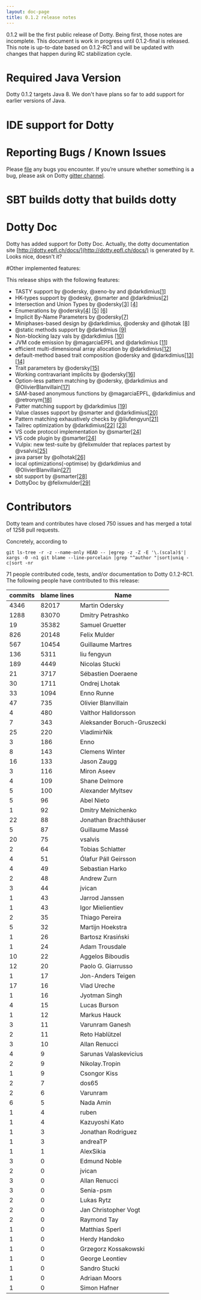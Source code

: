 ```yaml
---
layout: doc-page
title: 0.1.2 release notes
---
```


0.1.2 will be the first public release of Dotty.
Being first, those notes are incomplete.
This document is work in progress until 0.1.2-final is released.
This note is up-to-date based on 0.1.2-RC1 and will be updated 
with changes that happen during RC stabilization cycle.

# Required Java Version
  
Dotty 0.1.2 targets Java 8. We don't have plans so far to add support for earlier versions of Java. 

# IDE support for Dotty

# Reporting Bugs / Known Issues

Please [file](https://github.com/lampepfl/dotty/issues) any bugs you encounter. If you’re unsure whether something is a bug, 
please ask on Dotty [gitter channel](https://github.com/lampepfl/dotty).

# SBT builds dotty that builds dotty


# Dotty Doc

Dotty has added support for Dotty Doc.
Actually, the dotty documentation site [http://dotty.epfl.ch/docs/](http://dotty.epfl.ch/docs/) is generated by it.
Looks nice, doesn't it?

#Other implemented features:

This release ships with the following features:

 - TASTY support by @odersky, @xeno-by and @darkdimius[\[1\]](https://docs.google.com/document/d/1h3KUMxsSSjyze05VecJGQ5H2yh7fNADtIf3chD3_wr0/edit)
 - HK-types support by @odesky, @smarter and @darkdmius[\[2\]](https://infoscience.epfl.ch/record/222780?ln=en)
 - Intersection and Union Types by @odersky[\[3\]](http://dotty.epfl.ch/docs/reference/intersection-types.html) [\[4\]](http://dotty.epfl.ch/docs/reference/union-types.html)
 - Enumerations by @odersky[\[4\]](http://dotty.epfl.ch/docs/reference/enums.html) [\[5\]](http://dotty.epfl.ch/docs/reference/adts.html) [\[6\]](http://dotty.epfl.ch/docs/reference/desugarEnums.html)
 - Implicit By-Name Parameters by @odersky[\[7\]](http://dotty.epfl.ch/docs/reference/implicit-by-name-parameters.html)
 - Miniphases-based design by @darkdimius, @odersky and @lhotak [\[8\]](https://infoscience.epfl.ch/record/228518)
 - @static methods support by @darkdmius [\[9\]](http://docs.scala-lang.org/sips/pending/static-members.html)
 - Non-blocking lazy vals by @darkdimius [\[10\]](http://docs.scala-lang.org/sips/pending/improved-lazy-val-initialization.html)
 - JVM code emission by @magarciaEPFL and @darkdimius [\[11\]](http://magarciaepfl.github.io/scala/)
 - efficient multi-dimensional array allocation by @darkdimius[\[12\]](https://github.com/lampepfl/dotty/commit/b2215ed23311b2c99ea638f9d7fcad9737dba588)
 - default-method based trait composition @odersky and @darkdimius[\[13\]](https://github.com/lampepfl/dotty/pull/187) [\[14\]](https://github.com/lampepfl/dotty/pull/217)
 - Trait parameters by @odersky[\[15\]](http://dotty.epfl.ch/docs/reference/trait-parameters.html)
 - Working contravariant implicits by @odersky[\[16\]](https://github.com/lampepfl/dotty/commit/89540268e6c49fb92b9ca61249e46bb59981bf5a)
 - Option-less pattern matching by @odersky, @darkdimius and @OlivierBlanvillain[\[17\]](https://github.com/lampepfl/dotty/pull/174)
 - SAM-based anonymous functions by @magarciaEPFL, @darkdimius and @retronym[\[18\]](https://github.com/lampepfl/dotty/pull/488) 
 - Patter matching support by @darkdimius [\[19\]](https://github.com/lampepfl/dotty/pull/174)
 - Value classes support by @smarter and @darkdimius[\[20\]](https://github.com/lampepfl/dotty/pull/411)
 - Pattern matching exhaustively checks by @liufengyun[\[21\]](https://github.com/lampepfl/dotty/pull/1364)
 - Tailrec optimization by @darkdimius[\[22\]](https://github.com/lampepfl/dotty/pull/1227) [\[23\]](https://github.com/lampepfl/dotty/pull/117)
 - VS code protocol implementation by @smarter[\[24\]](https://github.com/lampepfl/dotty/pull/2532)
 - VS code plugin by @smarter[\[24\]](https://github.com/lampepfl/dotty/pull/2532)
 - Vulpix: new test-suite by @felixmulder that replaces partest by @vsalvis[\[25\]](https://github.com/lampepfl/dotty/pull/2194)
 - java parser by @olhotak[\[26\]](https://github.com/lampepfl/dotty/pull/213)
 - local optimizations(-optimise) by @darkdimius and @OlivierBlanvillain[\[27\]](https://github.com/lampepfl/dotty/pull/2513)
 - sbt support by @smarter[\[28\]](https://github.com/lampepfl/dotty/pull/2361)
 - DottyDoc by @felixmulder[\[29\]](https://github.com/lampepfl/dotty/pull/1453)

# Contributors
Dotty team and contributes have closed 750 issues and has merged a total of 1258 pull requests.
 
Concretely, according to
 
 ```
 git ls-tree -r -z --name-only HEAD -- |egrep -z -Z -E '\.(scala)$'| xargs -0 -n1 git blame --line-porcelain |grep "^author "|sort|uniq -c|sort -nr
 ```
71 people contributed code, tests, and/or documentation to Dotty 0.1.2-RC1.
The following people have contributed to this release:

| commits | blame lines | Name                        |
|---------|-------------|-----------------------------|
| 4346    | 82017       | Martin Odersky              |
| 1288    | 83070       | Dmitry Petrashko            |
| 19      | 35382       | Samuel Gruetter             |
| 826     | 20148       | Felix Mulder                |
| 567     | 10454       | Guillaume Martres           |
| 136     | 5311        | liu fengyun                 |
| 189     | 4449        | Nicolas Stucki              |
| 21      | 3717        | Sébastien Doeraene          |
| 30      | 1711        | Ondrej Lhotak               |
| 33      | 1094        | Enno Runne                  |
| 47      | 735         | Olivier Blanvillain         |
| 4       | 480         | Valthor Halldorsson         |
| 7       | 343         | Aleksander Boruch-Gruszecki |
| 25      | 220         | VladimirNik                 |
| 3       | 186         | Enno                        |
| 8       | 143         | Clemens Winter              |
| 16      | 133         | Jason Zaugg                 |
| 3       | 116         | Miron Aseev                 |
| 4       | 109         | Shane Delmore               |
| 5       | 100         | Alexander Myltsev           |
| 5       | 96          | Abel Nieto                  |
| 1       | 92          | Dmitry Melnichenko          |
| 22      | 88          | Jonathan Brachthäuser       |
| 5       | 87          | Guillaume Massé             |
| 20      | 75          | vsalvis                     |
| 2       | 64          | Tobias Schlatter            |
| 4       | 51          | Ólafur Páll Geirsson        |
| 4       | 49          | Sebastian Harko             |
| 2       | 48          | Andrew Zurn                 |
| 3       | 44          | jvican                      |
| 1       | 43          | Jarrod Janssen              |
| 1       | 43          | Igor Mielientiev            |
| 2       | 35          | Thiago Pereira              |
| 5       | 32          | Martijn Hoekstra            |
| 1       | 26          | Bartosz Krasiński           |
| 1       | 24          | Adam Trousdale              |
| 10      | 22          | Aggelos Biboudis            |
| 12      | 20          | Paolo G. Giarrusso          |
| 1       | 17          | Jon-Anders Teigen           |
| 17      | 16          | Vlad Ureche                 |
| 1       | 16          | Jyotman Singh               |
| 4       | 15          | Lucas Burson                |
| 1       | 12          | Markus Hauck                |
| 3       | 11          | Varunram Ganesh             |
| 2       | 11          | Reto Hablützel              |
| 3       | 10          | Allan Renucci               |
| 4       | 9           | Sarunas Valaskevicius       |
| 2       | 9           | Nikolay.Tropin              |
| 1       | 9           | Csongor Kiss                |
| 2       | 7           | dos65                       |
| 2       | 6           | Varunram                    |
| 6       | 5           | Nada Amin                   |
| 1       | 4           | ruben                       |
| 1       | 4           | Kazuyoshi Kato              |
| 1       | 3           | Jonathan Rodriguez          |
| 1       | 3           | andreaTP                    |
| 1       | 1           | AlexSikia                   |
| 3       | 0           | Edmund Noble                |
| 2       | 0           | jvican                      |
| 3       | 0           | Allan Renucci               |
| 3       | 0           | Senia-psm                   |
| 2       | 0           | Lukas Rytz                  |
| 2       | 0           | Jan Christopher Vogt        |
| 2       | 0           | Raymond Tay                 |
| 1       | 0           | Matthias Sperl              |
| 1       | 0           | Herdy Handoko               |
| 1       | 0           | Grzegorz Kossakowski        |
| 1       | 0           | George Leontiev             |
| 1       | 0           | Sandro Stucki               |
| 1       | 0           | Adriaan Moors               |
| 1       | 0           | Simon Hafner                |
